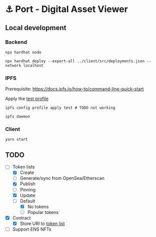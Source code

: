 # ⚓️ Port - Digital Asset Viewer

## Local development
### Backend
```
npx hardhat node
```
```
npx hardhat deploy --export-all ../client/src/deployments.json --network localhost
```

### IPFS
Prerequisite: https://docs.ipfs.io/how-to/command-line-quick-start

Apply the [test profile](https://github.com/ipfs/go-ipfs/blob/master/docs/config.md#profiles)
```
ipfs config profile apply test # TODO not working
```
```
ipfs daemon
```

### Client
```
yarn start
```

## TODO

- [ ] Token lists
  - [x] Create
  - [ ] Generate/sync from OpenSea/Etherscan
  - [x] Publish
  - [ ] Pinning
  - [x] Update
  - [ ] Default
    - [x] No tokens
    - [ ] Popular tokens
- [x] Contract
  - [x] Store URI to [token list](https://github.com/Uniswap/token-lists)
- [ ] Support ENS NFTs 